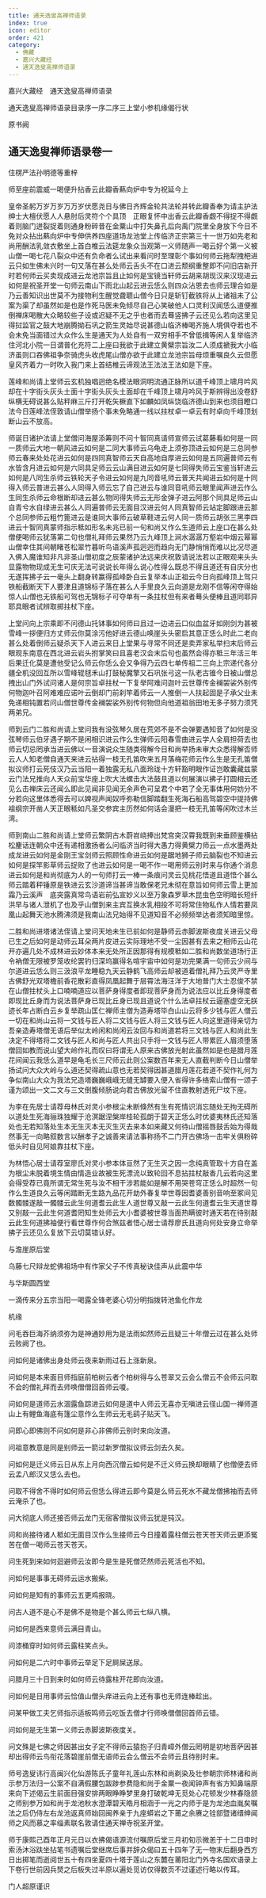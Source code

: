 ```yaml
---
title: 通天逸叟高禅师语录
index: true
icon: editor
order: 421
category:
  - 佛藏
  - 嘉兴大藏经
  - 通天逸叟高禅师语录
---
```


嘉兴大藏经　通天逸叟高禅师语录  

通天逸叟高禅师语录目录序一序二序三上堂小参机缘偈行状  

原书阙  

## 通天逸叟禅师语录卷一

住楞严法孙明德等重梓  

师至座前震威一喝便升拈香云此瓣香爇向炉中专为祝延今上  

皇帝圣躬万岁万岁万万岁伏愿尧日与佛日齐辉金轮共法轮并转此瓣香奉为请主护法绅士大檀伏愿人人悬肘后灵符个个具顶　正眼复怀中出香云此瓣香觑不得捉不得觑着则脑门迸裂捉着则通身粉碎昔在金粟山中打失鼻孔后向禹门院里全身放下今日不免对众拈出爇向炉中专伸供养四座道场龙池堂上传临济正宗第三十一世万如先老和尚用酬法乳敛衣敷坐上首白椎云法筵龙象众当观第一义师随声一喝云好个第一义被山僧一喝七花八裂众中还有负命者么试出来看问时至理彰个事如何师云拖犁拽杷进云只如生佛未兴时一句又落在甚么处师云舌头不在口进云颓纲重整即不问旧店新开时若何师云买卖现成进云龙池宗旨且止如何是宝镜当轩师云胡来胡现汉来汉现进云如何是祝圣开堂一句师云南山下雨北山起云进云恁么则四众沾恩去也师云理合如是乃云善知识出世莫不为接物利生醒觉聋聩山僧今日只是斩钉截铁将从上诸祖未了公案为渠了却虽然如是也是作死马医未免倾尽自己心笑破他人口灵利汉闻恁么道便推倒禅床喝散大众略较些子设或迟疑不无之乎也者而去蓦竖拂子云还见么若向这里见得挝监官之鼓大地崩腾拗石巩之箭生灵始尽说甚德山临济棒喝齐施人境俱夺若也不会未免当面错过大众作么生是通天为人处自有一双穷相手不曾低揖等闲人复举临济住河北小院一日谓普化充符二上座曰我欲于此建立黄檗宗旨汝二人须成褫我大小临济虽则口吞佛祖争奈骑虎头收虎尾山僧亦欲于此建立龙池宗旨母烦重嘱良久云但愿皇风齐着力一时吹入我门来上首结椎云谛观法王法法王法如是下座。  

莲峰和尚请上堂师云玄机独唱迥绝名模法眼洞明流通正脉所以道千峰顶上啸月吟风却在十字街头灰头土面十字街头灰头土面却在千峰顶上啸月吟风于斯辨得出没卷舒纵横无碍说甚么贴秤麻三斤打开乾矢橛直下如麟如凤纵饶临济德山到来也须目瞪口法今日莲峰法侄敦请山僧举扬个事未免略通一线以拄杖卓一卓云有时卓向千峰顶划断山云不放高。  

师诞日诸护法请上堂僧问海屋添筹则不问十智同真请师宣师云试葛藤看如何是一同一质师云大地一朝风进云如何是二同大事师云乌龟走上须弥顶进云如何是三总同参师云春来处处花进云如何是四同真智师云天自高地自厚进云如何是五同遍普师云有水皆含月进云如何是六同具足师云云山满目进云如何是七同得失师云宝鉴当轩进云如何是八同生杀师云铁轮天子令进云如何是九同音吼师云普天共闻进云如何是十同得入师云普进云甚么人同得入师云忘了自己进云与谁同音吼师云眼里闻声进云作么生同生杀师云命根断却进云甚么物同得失师云无形金弹子进云阿那个同具足师云山自青兮水自绿进云甚么人同遍普师云无面目汉进云何人同真智师云站定脚跟进云那个总同参师云粗竹篦进云是谁同大事师云破草鞋进云何人同一质师云胡张三黑李四进云十智同真蒙师指示秪如形名未兆已前一句和尚又作么生道师云上座口在甚么处僧便喝师云犹落第二句也僧礼拜师云果然乃云九峰顶上涧水潺潺万壑岩中烟云幂幂山僧幸住其间朝睹苍松翠竹暮听鸟语溪声孤迥迥而趋向无门静悄悄而难以比况尽道入佛入魔谁知非凡非圣山僧初度之辰蒙诸护法远来庆祝敦请说法若以正眼观来头头显露物物现成无生可庆无法可说说长年得么说心性得么既总不得且道还有自庆分也无遂挥拂子云一毫头上翻身转赢得孤峰卧白云复举本山正祖云今日向孤峰顶上驾只铁船截断天下人要津且道锦标子落在甚么人手里良久云向道是龙刚不信等闲夺得始惊人山僧也无铁船可驾也无锦标子可夺单有一条拄杖但有来者蓦头便棒且道同耶异耶具眼者试辨取掷拄杖下座。  

上堂问向上宗乘即不问德山托钵事如何师曰且过一边进云口似血盆牙如刚剑为甚被雪峰一拶便归方丈师云你莫涂污他好进云德山唤崖头头密启其意正恁么时此二老向甚么处着倒师云疑杀天下人进云来日上堂果与寻常不同还是卖弄家私举扫末后师云眼观东南意在西北进云岩头拊掌笑曰且喜老汉会末后句也虽然会得亦秪三年活三年后果迁化莫是遭他受记么师云你恁么会又争得乃云四七单传祖二三向上宗递代各分疆全机没回互所以雪峰辊毬禾山打鼓秘魔擎又石巩张弓这一队老古锥今日被山僧总拽出山门外试问诸人是何宗旨卓拄杖一下复举阿难问迦叶云世尊传金襕袈裟外别传何物迦叶召阿难难应诺叶云倒却门前刹竿着师云一人推倒一人扶起固是子承父业未免递相钝置若问山僧世尊传金襕袈裟外别传何物但向他道祖翁田地无多子努力须凭两弟兄。  

师到云门二胜和尚请上堂问我有没弦琴久居在荒郊不是不会弹要遇知音了如何是没弦琴师云伯牙遇子期不是闲相识进云作么生弹师云阳春雪曲进云学人全肩担荷去也师云切忌罔承当进云佛以一音演说众生随类得解今日和尚举扬未审大众悉得解否师云人人知老僧自通天来进云拈得一枝无孔笛吹来五月落梅花师云作么生是无孔笛僧拟议师打云死伎汉乃云当阳一着独露无私八面玲珑十方轩豁明眼作证岂敢囊藏兹蒙云门法兄推向人天众前宝华座上吹大法螺击大法鼓且道以何展演以拂子打圆相云还见么击禅床云还闻么即此见闻非见闻无余声色可呈君个中若了全无事体用何妨分不分若向这里体悉得去可以婢视声闻奴呼弥勒信脚踏翻生死海石船高驾碧空中提持佛祖纲宗开凿人天正眼秪如凡圣交参宾主历然如何话会漫把一枝无孔笛等闲吹过木兰湾。  

师到南山二胜和尚请上堂师云繁阴古木蔚岧峣捧出梵宫突汉霄我既到来垂顾鉴横拈松麈话连朝众中还有递相激扬者么问临济当时得大愚力得黄檗力师云一点水墨两处成龙进云如何是金刚王宝剑师云照顾性命进云如何是踞地狮子师云脑裂也不知进云如何是探竿影草师云捉败了也进云如何是一喝不作一喝用师云别时来与你通个消息进云如何是和尚彻底为人的一句师打云一棒一条痕问灵云见桃花悟道且道悟个甚么师云踏着秤锤原是铁进云玄沙道谛当甚谛当敢保老兄未彻在意旨如何师云雪上更加霜乃云溪声　底突露真常鸟语岩前弘宣妙义以至万象森罗草木昆虫色空明暗长短纤洪早与诸人泄机了也及乎山僧到来主宾互换水乳相投不可将常住物私作人情若要凤凰山起舞天池水腾沸须是我南山法兄始得不见道知音不必频频举达者须知暗里惊。  

二胜和尚进塔诸法侄请上堂问天地未生已前如何是静师云赤脚波斯夜度关进云父母已生之后如何是动师云耳朵两片皮进云实际理地不受一尘因甚有去来之相师云山花开亦遍几处不成林进云妙体本来无处所正因那得有规模秪如二胜和尚数坐道场行正令衲僧无限被罗笼收纶罢钓归深坞赢得名喧宇宙中如何是功完果满一句师云少间与尔道进云恁么则三汲浪平龙睡稳九天云静鹤飞高师云却被道着僧礼拜乃云灵严寺里古佛舒光双塔檐前香花散彩直得凤凰起舞于层霄法海汪洋于大地普门大士忍俊不禁在山僧拄杖头上口喃喃道应以菩萨身得度者即现菩萨身而为说法应以比丘身得度者即现比丘身而为说法菩萨身已现比丘身已现且道说个什么法卓拄杖云逼塞虚空无朕迹长年占断白云乡复举疏山匡仁禅师主僧为造寿塔毕白山山云将多少钱与匠人僧云一切在和尚山云将一文钱与匠人将二文钱与匠人将三文钱与匠人向这里道得亲切为吾亲造寿塔僧无语后举似太岭闲和尚闲云汝回与和尚道若将三文钱与匠人和尚此生决定不得塔将二文钱与匠人和尚与匠人共出只手将一文钱与匠人带累匠人眉须堕落僧回如教而说山望大岭作礼而叹曰将谓无人原来古佛放光射此虽然如是也是腊月莲花间闻云我恁么道早是龟毛长三尺师云此则公案数百年来无人直截判断今日山僧举扬试问大众大岭与么道还契得疏山意也无若契得因甚道腊月莲花若道不契作礼何为争似南山大众为我法兄造塔巍巍峨峨无缝无罅要入便入省得许多络索山僧有一颂子谨为颂出一文二文与三文倒腹倾肠说向君古佛放光留不住直教射透死尸坟下座。  

为李在先居士请荐母林氏对灵小参根尘未断倏然有生有死情识消忘随处无拘无碍所以道处生死海骊珠独耀于沧溟踞涅槃岸桂轮孤朗于碧天正恁么时优婆夷林氏还知落处也无若知落处生本无生灭本无灭生灭去来本如来藏又何待山僧摇唇鼓舌始为得哉然事无一向略叙数言以酬孝子之诚善来请法事称扬不二门开古佛场一击牢关俱粉碎低头时自见阿娘靠拄杖下座。  

为林悟心居士请荐室廖氏对灵小参本体亘然了无生灭之因一念纯真管取十方自在盖为根尘未脱着境生情由情造业故被生死漂流以致轮回不息拈拄杖敲香几云若向这里会得受荐已竟所谓无常生死与汝不相干涉若能如是解不用哭苍穹正恁么时超然一句作么生道良久云等闲踏断无生路九品花开劫外春复举世尊因耆婆善别音响至冢间见数髑髅遂敲一髑髅云此生何道耆云此生人道世尊又敲一云此生何道耆云生天道世尊又别敲一云此生何道耆罔知生处师云大小耆婆被世尊当面热瞒彼时通天若在待别敲云此生何道拂袖便行看世尊作何合煞兹者悟心居士请荐廖氏且道向何处安身立命举拂子云还见么复放下云切莫错认好。  

与澹崖原后堂  

乌藤七尺辩龙蛇佛祖场中有作家父子不传真秘诀佳声从此震中华  

与华斯圆西堂  

一滴传来分五宗当阳一喝露全锋老婆心切分明指拨转池鱼化作龙  

机缘  

问毛吞巨海芥纳须弥为是神通妙用为是法雨如然师云且疑三十年僧云过在甚么处师云败阙了也。  

问如何是诸佛出身处师云夜来新雨过石上涨新泉。  

问如何是本来面目师指庭前柏树云者个柏树得与么苍翠又云会么僧云不会师云问取不会的僧礼拜而去师唤僧僧回首师云嗄。  

问如何是道师云水涸露鱼踪进云如何是道中人师云无喜亦无嗔进云径山国一禅师道山上有鲤鱼海底有篷尘意作么生师云无毛鹞子贴天飞。  

问即心即佛则不问如何是非心非佛师云别时来向汝道。  

问祖意教意是同是别师云一箭过新罗僧拟议师云剑去久矣。  

问如何是迁义师云日从东上月向西沉僧云如何是不迁义师云换却眼睛了也僧便去师云孟八郎汉又恁么去也。  

问取不得舍不得时如何师云但恁么得进云即今莫是么师云死水不藏龙僧拂袖而去师云淹杀了也。  

问大彻底人师还接否师云龙门无宿客僧拟议师云犹是钝汉。  

问和尚接待诸人秪如无面目汉作么生接师云今日撞着露柱僧云苍天苍天师云更添冤苦在僧一喝师云苍天苍天。  

问生死到来如何迴避师云汝即今是生是死僧茫然师云死活也不知。  

问如何是事事无碍师云运水搬柴。  

问如何是知有的事师云五更鸡报晓。  

问古人道不是心不是佛不是物是个甚么师云七纵八横。  

问如何是西来意师云满目青山。  

问漆桶穿时如何师云露柱笑点头。  

问如何是二六时中事师云举足下足屙屎送尿。  

问腊月三十日到来时如何师云待露柱开花即向汝道。  

问如何是日用事师云恰值山僧头痒进云向上还有事也无师连棒趁出。  

问某甲做工夫乞师指示适板鸣师云吃饭去僧才行师唤僧僧回首师云错。  

问如何是无生第一义师云赤脚波斯夜度关。  

问文殊是七佛之师因甚出女子定不得师云猿抱子归青嶂外僧云罔明是初地菩萨因甚却出得师云鸟衔花落碧崖前僧无语师云会么僧云不会师云且待别时来。  

师号逸叟讳行高闽兴化仙游陈氏子童年礼莲山东林和尚剃染及壮参朝宗师林诸和尚示参万法归一公案不自满假腰包跋踄参费隐和尚于金粟一夜闻钟声有省方知鼻端原来向下述偈云生前面目强安排两眼睁睁梦里身打破乾坤无觅处心花顿发少林春隐颔之师别参万如和尚于龙池秋水澄潭碧天皓月相涵于一光之内师于是为龙池血胤矣嘱法之后仍侍左右龙池返真师始回闽养亲于九座蟒岩之下莆之余赓之铨部暨诸缙绅闻师之风而慕之率缁素联名敦请住通天禅寺祝圣开堂。  

师于康熙己酉年正月元日以衣拂偈语源流付嘱原后堂三月初旬示微恙于十二日申时索汤沐浴趺坐拈笔书遗嘱后堂继席后事并辞众偈曰五十四年了无一物末后翻身西方日出掷笔而逝阅世五十有四坐夏四十塔于莲山之东麓在莆阳北门外寺名国欢语录上下卷行世前因兵燹之后板失过半原以遍处觅访仅得数页不过谨述行略以传耳。  

门人超原谨识  
